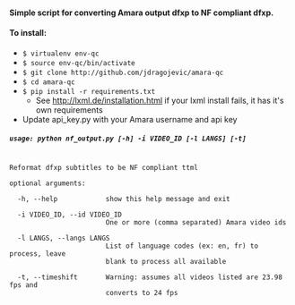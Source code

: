 #### Simple script for converting Amara output dfxp to NF compliant dfxp.

#### To install: 
 * ```$ virtualenv env-qc ```
 * ```$ source env-qc/bin/activate ```
 * ```$ git clone http://github.com/jdragojevic/amara-qc ```
 * ```$ cd amara-qc ```
 * ```$ pip install -r requirements.txt ```
   * See http://lxml.de/installation.html if your lxml install fails, it has it's own requirements 
 * Update api_key.py with your Amara username and api key


##### ```usage: python nf_output.py [-h] -i VIDEO_ID [-l LANGS] [-t]``` 

```

Reformat dfxp subtitles to be NF compliant ttml

optional arguments:

  -h, --help            show this help message and exit

  -i VIDEO_ID, --id VIDEO_ID
                        One or more (comma separated) Amara video ids

  -l LANGS, --langs LANGS
                        List of language codes (ex: en, fr) to process, leave
                        blank to process all available

  -t, --timeshift       Warning: assumes all videos listed are 23.98 fps and
                        converts to 24 fps

```

